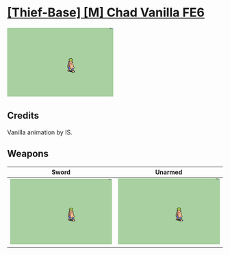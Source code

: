# [\[Thief-Base\] \[M\] Chad Vanilla FE6](./)
 

<img src="./1.%20Sword/Sword_000.png" alt="[Thief-Base] [M] Chad Vanilla FE6 standing" />

## Credits

Vanilla animation by IS.

## Weapons
 

|Sword |Unarmed |
|  :---: | :---: |
| <img alt="Sword animation" src="./1.%20Sword/Sword.gif" /> | <img alt="Unarmed animation" src="./8.%20Unarmed/Unarmed.gif" /> |
